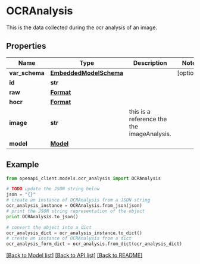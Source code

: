 # OCRAnalysis

This is the data collected during the ocr analysis of an image.

## Properties
Name | Type | Description | Notes
------------ | ------------- | ------------- | -------------
**var_schema** | [**EmbeddedModelSchema**](EmbeddedModelSchema.md) |  | [optional] 
**id** | **str** |  | 
**raw** | [**Format**](Format.md) |  | 
**hocr** | [**Format**](Format.md) |  | 
**image** | **str** | this is a reference the the imageAnalysis. | 
**model** | [**Model**](Model.md) |  | 

## Example

```python
from openapi_client.models.ocr_analysis import OCRAnalysis

# TODO update the JSON string below
json = "{}"
# create an instance of OCRAnalysis from a JSON string
ocr_analysis_instance = OCRAnalysis.from_json(json)
# print the JSON string representation of the object
print OCRAnalysis.to_json()

# convert the object into a dict
ocr_analysis_dict = ocr_analysis_instance.to_dict()
# create an instance of OCRAnalysis from a dict
ocr_analysis_form_dict = ocr_analysis.from_dict(ocr_analysis_dict)
```
[[Back to Model list]](../README.md#documentation-for-models) [[Back to API list]](../README.md#documentation-for-api-endpoints) [[Back to README]](../README.md)


